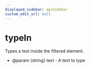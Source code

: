 ```yaml
---
displayed_sidebar: apiSidebar
custom_edit_url: null
---
```

# typeIn

Types a text inside the filtered element.

   * @param {string} text - A text to type
